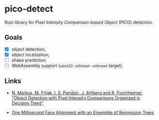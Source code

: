 # pico-detect

Rust library for _Pixel Intensity Comparison-based Object_ (PICO) detection.

## Goals

* [x] object detection;
* [x] object localization;
* [ ] shape prediction;
* [ ] WebAssembly support (`wasm32-unknown-unknown` target).

## Links

- [N. Markus, M. Frljak, I. S. Pandzic, J. Ahlberg and R. Forchheimer, "Object Detection with Pixel Intensity Comparisons Organized in Decision Trees"](http://arxiv.org/abs/1305.4537)

- [One Millisecond Face Alignment with an Ensemble of Regression Trees](https://www.cv-foundation.org/openaccess/content_cvpr_2014/papers/Kazemi_One_Millisecond_Face_2014_CVPR_paper.pdf)

